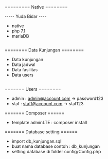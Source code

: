 ========= Native ========

----- Yuda Bidar ----
- native 
- php 7.1 
- mariaDB

##
##

======== Data Kunjungan ========
- Data kunjungan
- Data jadwal 
- Data fasilitas
- Data users

##
##
##

======= Users ========
- admin : admin@account.com -> password123
- staf  : staff@account.com  -> staf123

======= Composer ====== 
- template adminLTE : composer install

======= Database setting ======
- import db_kunjungan.sql
- buat nama database contoh : db_kunjungan
- setting database di folder config/Config.php  
